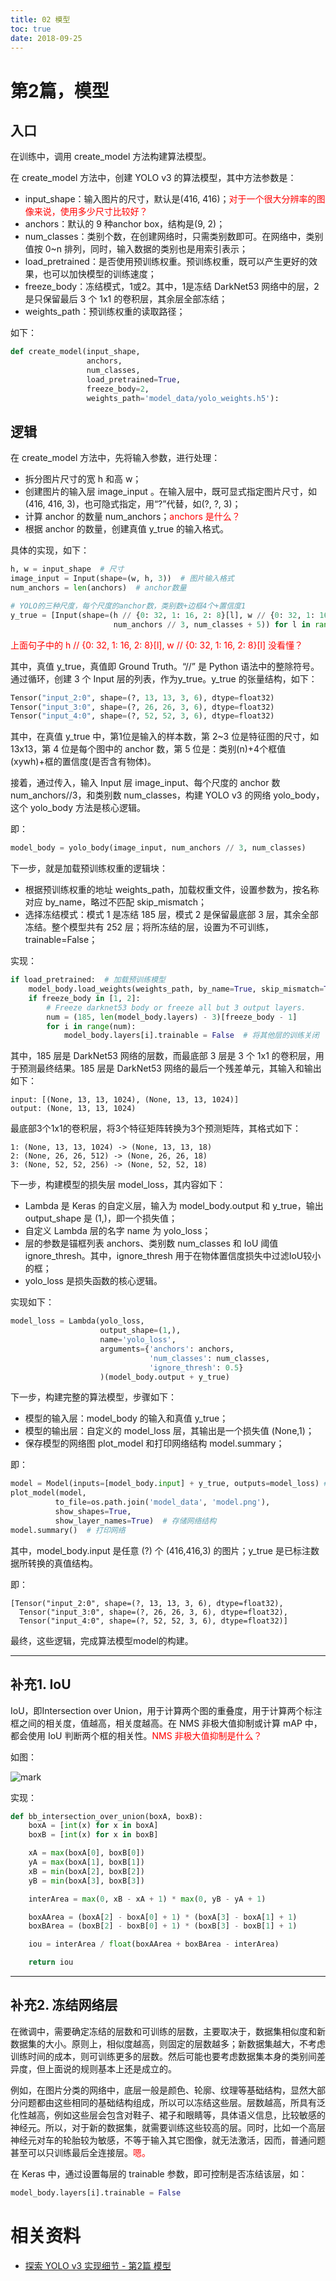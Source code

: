 ```yaml
---
title: 02 模型
toc: true
date: 2018-09-25
---
```

# 第2篇，模型


## 入口

在训练中，调用 create_model 方法构建算法模型。


在 create_model 方法中，创建 YOLO v3 的算法模型，其中方法参数是：

- input_shape：输入图片的尺寸，默认是(416, 416)；<span style="color:red;">对于一个很大分辨率的图像来说，使用多少尺寸比较好？</span>
- anchors：默认的 9 种anchor box，结构是(9, 2)；
- num_classes：类别个数，在创建网络时，只需类别数即可。在网络中，类别值按 0~n 排列，同时，输入数据的类别也是用索引表示；
- load_pretrained：是否使用预训练权重。预训练权重，既可以产生更好的效果，也可以加快模型的训练速度；
- freeze_body：冻结模式，1或2。其中，1是冻结 DarkNet53 网络中的层，2 是只保留最后 3 个 1x1 的卷积层，其余层全部冻结；
- weights_path：预训练权重的读取路径；

如下：

```python
def create_model(input_shape,
                 anchors,
                 num_classes,
                 load_pretrained=True,
                 freeze_body=2,
                 weights_path='model_data/yolo_weights.h5'):
```


## 逻辑

在 create_model 方法中，先将输入参数，进行处理：

- 拆分图片尺寸的宽 h 和高 w；
- 创建图片的输入层 image_input 。在输入层中，既可显式指定图片尺寸，如(416, 416, 3)，也可隐式指定，用“?”代替，如(?, ?, 3)；
- 计算 anchor 的数量 num_anchors；<span style="color:red;">anchors 是什么？</span>
- 根据 anchor 的数量，创建真值 y_true 的输入格式。

具体的实现，如下：

```python
h, w = input_shape  # 尺寸
image_input = Input(shape=(w, h, 3))  # 图片输入格式
num_anchors = len(anchors)  # anchor数量

# YOLO的三种尺度，每个尺度的anchor数，类别数+边框4个+置信度1
y_true = [Input(shape=(h // {0: 32, 1: 16, 2: 8}[l], w // {0: 32, 1: 16, 2: 8}[l],
                       num_anchors // 3, num_classes + 5)) for l in range(3)]
```

<span style="color:red;">上面句子中的 h // {0: 32, 1: 16, 2: 8}[l], w // {0: 32, 1: 16, 2: 8}[l] 没看懂？</span>

其中，真值 y_true，真值即 Ground Truth。“//” 是 Python 语法中的整除符号。通过循环，创建 3 个 Input 层的列表，作为y_true。y_true 的张量结构，如下：

```python
Tensor("input_2:0", shape=(?, 13, 13, 3, 6), dtype=float32)
Tensor("input_3:0", shape=(?, 26, 26, 3, 6), dtype=float32)
Tensor("input_4:0", shape=(?, 52, 52, 3, 6), dtype=float32)
```

其中，在真值 y_true 中，第1位是输入的样本数，第 2~3 位是特征图的尺寸，如 13x13，第 4 位是每个图中的 anchor 数，第 5 位是：类别(n)+4个框值(xywh)+框的置信度(是否含有物体)。

接着，通过传入，输入 Input 层 image_input、每个尺度的 anchor 数 num_anchors//3，和类别数 num_classes，构建 YOLO v3 的网络 yolo_body，这个 yolo_body 方法是核心逻辑。

即：

```python
model_body = yolo_body(image_input, num_anchors // 3, num_classes)
```

下一步，就是加载预训练权重的逻辑块：

- 根据预训练权重的地址 weights_path，加载权重文件，设置参数为，按名称对应 by_name，略过不匹配 skip_mismatch；
- 选择冻结模式：模式 1 是冻结 185 层，模式 2 是保留最底部 3 层，其余全部冻结。整个模型共有 252 层；将所冻结的层，设置为不可训练，trainable=False；

实现：

```python
if load_pretrained:  # 加载预训练模型
    model_body.load_weights(weights_path, by_name=True, skip_mismatch=True)
    if freeze_body in [1, 2]:
        # Freeze darknet53 body or freeze all but 3 output layers.
        num = (185, len(model_body.layers) - 3)[freeze_body - 1]
        for i in range(num):
            model_body.layers[i].trainable = False  # 将其他层的训练关闭
```

其中，185 层是 DarkNet53 网络的层数，而最底部 3 层是 3 个 1x1 的卷积层，用于预测最终结果。185 层是 DarkNet53 网络的最后一个残差单元，其输入和输出如下：

```
input: [(None, 13, 13, 1024), (None, 13, 13, 1024)]
output: (None, 13, 13, 1024)
```

最底部3个1x1的卷积层，将3个特征矩阵转换为3个预测矩阵，其格式如下：

```
1: (None, 13, 13, 1024) -> (None, 13, 13, 18)
2: (None, 26, 26, 512) -> (None, 26, 26, 18)
3: (None, 52, 52, 256) -> (None, 52, 52, 18)
```

下一步，构建模型的损失层 model_loss，其内容如下：

- Lambda 是 Keras 的自定义层，输入为 model_body.output 和 y_true，输出 output_shape 是 (1,)，即一个损失值；
- 自定义 Lambda 层的名字 name 为 yolo_loss；
- 层的参数是锚框列表 anchors、类别数 num_classes 和 IoU 阈值 ignore_thresh。其中，ignore_thresh 用于在物体置信度损失中过滤IoU较小的框；
- yolo_loss 是损失函数的核心逻辑。

实现如下：

```python
model_loss = Lambda(yolo_loss,
                    output_shape=(1,),
                    name='yolo_loss',
                    arguments={'anchors': anchors,
                               'num_classes': num_classes,
                               'ignore_thresh': 0.5}
                    )(model_body.output + y_true)
```

下一步，构建完整的算法模型，步骤如下：

- 模型的输入层：model_body 的输入和真值 y_true；
- 模型的输出层：自定义的 model_loss 层，其输出是一个损失值 (None,1)；
- 保存模型的网络图 plot_model 和打印网络结构 model.summary；

即：

```python
model = Model(inputs=[model_body.input] + y_true, outputs=model_loss) # 模型
plot_model(model,
          to_file=os.path.join('model_data', 'model.png'),
          show_shapes=True,
          show_layer_names=True)  # 存储网络结构
model.summary()  # 打印网络
```

其中，model_body.input 是任意 (?) 个 (416,416,3) 的图片；y_true 是已标注数据所转换的真值结构。

即：

```
[Tensor("input_2:0", shape=(?, 13, 13, 3, 6), dtype=float32),
  Tensor("input_3:0", shape=(?, 26, 26, 3, 6), dtype=float32),
  Tensor("input_4:0", shape=(?, 52, 52, 3, 6), dtype=float32)]
```

最终，这些逻辑，完成算法模型model的构建。

------

## **补充1. IoU**

IoU，即Intersection over Union，用于计算两个图的重叠度，用于计算两个标注框之间的相关度，值越高，相关度越高。在 NMS 非极大值抑制或计算 mAP 中，都会使用 IoU 判断两个框的相关性。<span style="color:red;">NMS 非极大值抑制是什么？</span>

如图：

![mark](http://images.iterate.site/blog/image/180925/9LciffaD6C.png?imageslim)

实现：

```python
def bb_intersection_over_union(boxA, boxB):
    boxA = [int(x) for x in boxA]
    boxB = [int(x) for x in boxB]

    xA = max(boxA[0], boxB[0])
    yA = max(boxA[1], boxB[1])
    xB = min(boxA[2], boxB[2])
    yB = min(boxA[3], boxB[3])

    interArea = max(0, xB - xA + 1) * max(0, yB - yA + 1)

    boxAArea = (boxA[2] - boxA[0] + 1) * (boxA[3] - boxA[1] + 1)
    boxBArea = (boxB[2] - boxB[0] + 1) * (boxB[3] - boxB[1] + 1)

    iou = interArea / float(boxAArea + boxBArea - interArea)

    return iou
```

------

## **补充2. 冻结网络层**

在微调中，需要确定冻结的层数和可训练的层数，主要取决于，数据集相似度和新数据集的大小。原则上，相似度越高，则固定的层数越多；新数据集越大，不考虑训练时间的成本，则可训练更多的层数。然后可能也要考虑数据集本身的类别间差异度，但上面说的规则基本上还是成立的。

例如，在图片分类的网络中，底层一般是颜色、轮廓、纹理等基础结构，显然大部分问题都由这些相同的基础结构组成，所以可以冻结这些层。层数越高，所具有泛化性越高，例如这些层会包含对鞋子、裙子和眼睛等，具体语义信息，比较敏感的神经元。所以，对于新的数据集，就需要训练这些较高的层。同时，比如一个高层神经元对车的轮胎较为敏感，不等于输入其它图像，就无法激活，因而，普通问题甚至可以只训练最后全连接层。<span style="color:red;">嗯。</span>

在 Keras 中，通过设置每层的 trainable 参数，即可控制是否冻结该层，如：

```python
model_body.layers[i].trainable = False
```



# 相关资料

- [探索 YOLO v3 实现细节 - 第2篇 模型](https://mp.weixin.qq.com/s/N79S9Qf1OgKsQ0VU5QvuHg)
